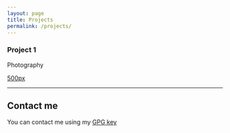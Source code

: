 ```yaml
---
layout: page
title: Projects
permalink: /projects/
---
```


### Project 1
Photography

[500px](https://500px.com/lcerezo)

***



## Contact me
You can contact me using my [GPG key](https://raw.githubusercontent.com/lcerezo/scriptz/master/pgppublickey.txt)
